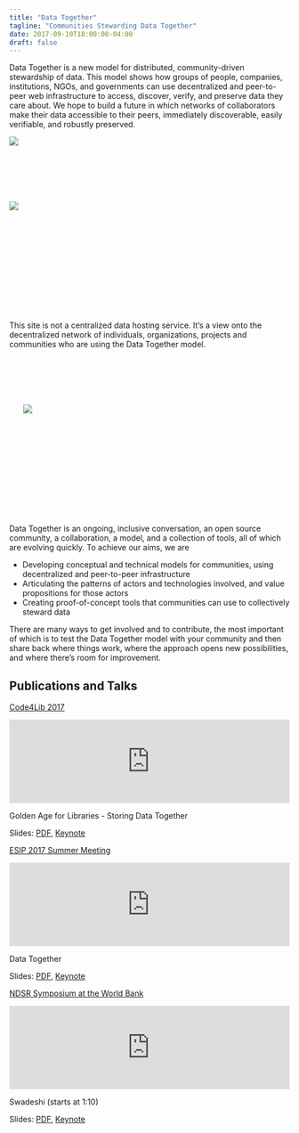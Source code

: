 ```yaml
---
title: "Data Together"
tagline: "Communities Stewarding Data Together"
date: 2017-09-10T18:00:00-04:00
draft: false
---
```


<div class="signup container">
  <div class="row">
    <div class="text col-md-6 col-sm-12 col-xs-12">
      <p class="sub-emphasis">Data Together is a new model for distributed, community-driven stewardship of data. This model shows how groups of people, companies, institutions, NGOs, and governments can use decentralized and peer-to-peer web infrastructure to access, discover, verify, and preserve data they care about. We hope to build a future in which networks of collaborators make their data accessible to their peers, immediately discoverable, easily verifiable, and robustly preserved.</p>
      <!-- <a class="btn btn-large bg-red white" href="/primers">Get Started</a> -->
    </div>
    <div class="image col-md-4 offset-md-2"><img src="https://s3.us-east-2.amazonaws.com/static.archivers.space/add-metadata.png"></div>
  </div>
</div>
<div class="left" style="height: 200px; width: 20%; max-width: 200px; margin-right: 25px; margin-top: 100px;">
  <img class="left-lines" src="https://s3.amazonaws.com/datatogether/svg/lines_left.svg">
</div>
<div class="signup dweb-view container">
  <div class="row">
    <div class="image col-md-4"></div>
    <div class="text col-md-6 col-sm-12 col-xs-12">
      <p class="emphasis">
        This site is not a centralized data hosting service. It’s a view onto the decentralized network of individuals, organizations, projects and communities who are using the Data Together model.
      </p>
    </div>
  </div>
</div>

<div class="right" style="height: 200px; width: 20%; max-width: 300px; margin-left: 25px; margin-top: 100px;">
  <img class="right-lines" src="https://s3.amazonaws.com/datatogether/svg/lines_right.svg">
</div>
<div class="signup community container">
  <div class="row">
    <div class="text col-md-6 col-sm-12 col-xs-12 sub-emphasis">
      <p>
        Data Together is an ongoing, inclusive conversation, an open source community, a collaboration, a model, and a collection of tools, all of which are evolving quickly. To achieve our aims, we are
        <ul>
          <li>Developing conceptual and technical models for communities, using decentralized and peer-to-peer infrastructure</li>
          <li>Articulating the patterns of actors and technologies involved, and value propositions for those actors</li>
          <li>Creating proof-of-concept tools that communities can use to collectively steward data</li>
        </ul>
      </p>
      <p>
        There are many ways to get involved and to contribute, the most important of which  is to test the Data Together model with your community and then share back where things work, where the approach opens new possibilities, and where there’s room for improvement.
      </p>
    </div>
    <div class="image col-md-4 offset-md-2"></div>
  </div>

  <div class="container">
    <div class="row">
      <h2 class="tagline">Publications and Talks</h2>
      <div class="text col-md-4">
        <p><a href="http://2017.code4lib.org/">Code4Lib 2017</a></p>
        <iframe max-height="315" width="100%" src="https://www.youtube.com/embed/xRuPShYelm4" frameborder="0" allowfullscreen></iframe>
        <p>Golden Age for Libraries - Storing Data Together</p>
        <p>Slides: <a href="presentations/Code4Lib%202017%20-%20Golden%20Age%20for%20Libraries%20-%20Storing%20Data%20Together.pdf">PDF</a>, <a href="presentations/Code4Lib%202017%20-%20Golden%20Age%20for%20Libraries%20-%20Storing%20Data%20Together.key">Keynote</a> </p>
      </div>
      <div class="text col-md-4">
        <p><a href="http://www.esipfed.org/meetings/upcoming-meetings/esip-summer-meeting-2017">ESIP 2017 Summer Meeting</a></p>
        <iframe max-height="315" width="100%" src="https://www.youtube.com/embed/8fP4M0iAYGs?t=1h7m42s" frameborder="0" allowfullscreen></iframe>
        <p>Data Together</p>
        <p>Slides: <a href="presentations/Data%20Together%20-%20ESIP%20Summer%20Meeting%20July%202017.pdf">PDF</a>, <a href="presentations/Data%20Together%20-%20ESIP%20Summer%20Meeting%20July%202017.key">Keynote</a> </p>
      </div>
      <div class="text col-md-4">
        <p><a href="https://archive.org/details/ndsr-dc-2017">NDSR Symposium at the World Bank</a></p>
        <iframe src="https://archive.org/embed/ndsr-dc-2017/04_Speaker_3_Matt_Zumwalt.mp4" max-height="315" width="100%" frameborder="0" webkitallowfullscreen="true" mozallowfullscreen="true" allowfullscreen></iframe>
        <p>Swadeshi (starts at 1:10)</p>
        <p>Slides: <a href="/presentations/Data%20Together%20-%20NDSR%20-%20swadeshi.pdf">PDF</a>, <a href="/presentations/Data%20Together%20-%20NDSR%20-%20swadeshi.key">Keynote</a> </p>
      </div>
    </div>
  </div>
</div>
